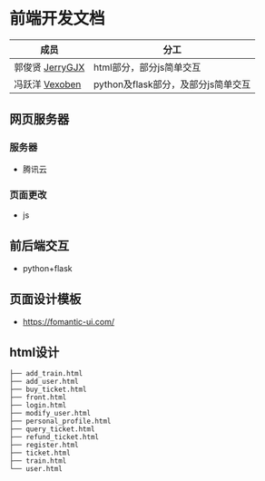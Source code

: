 # 前端开发文档
| 成员                                           | 分工             |
| ---------------------------------------------- | ---------------- |
| 郭俊贤 [JerryGJX](https://github.com/JerryGJX) | html部分，部分js简单交互 |
| 冯跃洋 [Vexoben](https://github.com/Vexoben)   | python及flask部分，及部分js简单交互 |


## 网页服务器
### 服务器
- 腾讯云

### 页面更改
- js

## 前后端交互
- python+flask

## 页面设计模板
- https://fomantic-ui.com/

## html设计
```
├── add_train.html
├── add_user.html
├── buy_ticket.html
├── front.html
├── login.html
├── modify_user.html
├── personal_profile.html
├── query_ticket.html
├── refund_ticket.html
├── register.html
├── ticket.html
├── train.html
└── user.html
```
